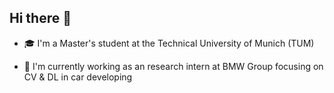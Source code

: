 ## Hi there 👋
- 🎓  I'm a Master's student at the Technical University of Munich (TUM)

- 🏢 I'm currently working as an research intern at BMW Group focusing on CV & DL in car developing

<!--
**PhilipsDeng/PhilipsDeng** is a ✨ _special_ ✨ repository because its `README.md` (this file) appears on your GitHub profile.

Here are some ideas to get you started:

- 🔭 I’m currently working on ...
- 🌱 I’m currently learning ...
- 👯 I’m looking to collaborate on ...
- 🤔 I’m looking for help with ...
- 💬 Ask me about ...
- 📫 How to reach me: ...
- 😄 Pronouns: ...
- ⚡ Fun fact: ...
-->
